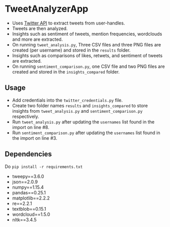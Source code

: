 # TweetAnalyzerApp
- Uses [Twitter API](https://developer.twitter.com) to extract tweets from user-handles.
- Tweets are then analyzed.
- Insights such as sentiment of tweets, mention frequencies, wordclouds and more are extracted.
- On running `tweet_analysis.py`, Three CSV files and three PNG files are created (per username) and stored in the `results` folder.
- Insights such as comparisons of likes, retwets, and sentiment of tweets are extracted.
- On running `sentiment_comparison.py`, one CSV file and two PNG files are created and stored in the `insights_compared` folder.

## Usage
- Add credentials into the `twitter_credentials.py` file.
- Create two folder names `results` and `insights_compared` to store insights from `tweet_analysis.py` and `sentiment_comparison.py` respectively.
- Run `tweet_analysis.py` after updating the `usernames` list found in the import on line #8.
- Run `sentiment_comparison.py` after updating the `usernames` list found in the import on line #3.

## Dependencies
Do `pip install -r requirements.txt`
- tweepy==3.6.0
- json==2.0.9
- numpy==1.15.4
- pandas==0.25.1
- matplotlib==2.2.2
- re==2.2.1
- textblob==0.15.1
- wordcloud==1.5.0
- nltk==3.4.5
